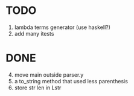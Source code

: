 # TODO
1. lambda terms generator (use haskell?)
2. add many itests

# DONE
4. move main outside parser.y
3. a to_string method that used less parenthesis
5. store str len in Lstr
